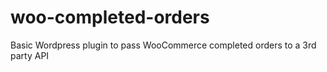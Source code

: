 # woo-completed-orders
Basic Wordpress plugin to pass WooCommerce completed orders to a 3rd party API
